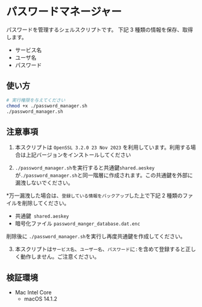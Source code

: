 # パスワードマネージャー

パスワードを管理するシェルスクリプトです。
下記 3 種類の情報を保存、取得します。

- サービス名
- ユーザ名
- パスワード

## 使い方

```bash
# 実行権限を与えてください
chmod +x ./password_manager.sh
./password_manager.sh
```

## 注意事項

1. 本スクリプトは `OpenSSL 3.2.0 23 Nov 2023` を利用しています。利用する場合は上記バージョンをインストールしてください

2. `./password_manager.sh`を実行すると共通鍵`shared.aeskey`が`./password_manager.sh`と同一階層に作成されます。この共通鍵を外部に漏洩しないでください。

\*万一漏洩した場合は、`登録している情報をバックアップ`した上で下記 2 種類のファイルを削除してください。

- 共通鍵` shared.aeskey`
- 暗号化ファイル `password_manger_database.dat.enc`

削除後に `./password_manager.sh`を実行し再度共通鍵を作成してください。

3. 本スクリプトは`サービス名`、`ユーザー名`、`パスワード`に`:`を含めて登録すると正しく動作しません。ご注意ください。

## 検証環境

- Mac Intel Core
  - macOS 14.1.2
